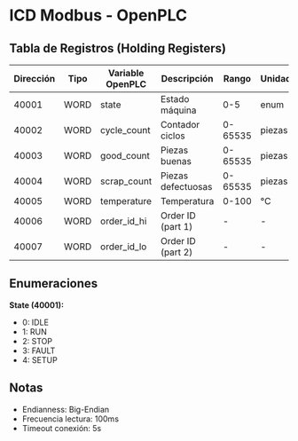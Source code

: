 # ICD Modbus - OpenPLC

## Tabla de Registros (Holding Registers)


| Dirección | Tipo | Variable OpenPLC | Descripción       | Rango   | Unidad |
| ------------ | ------ | ------------------ | -------------------- | --------- | -------- |
| 40001      | WORD | state            | Estado máquina    | 0-5     | enum   |
| 40002      | WORD | cycle_count      | Contador ciclos    | 0-65535 | piezas |
| 40003      | WORD | good_count       | Piezas buenas      | 0-65535 | piezas |
| 40004      | WORD | scrap_count      | Piezas defectuosas | 0-65535 | piezas |
| 40005      | WORD | temperature      | Temperatura        | 0-100   | °C    |
| 40006      | WORD | order_id_hi      | Order ID (part 1)  | -       | -      |
| 40007      | WORD | order_id_lo      | Order ID (part 2)  | -       | -      |

## Enumeraciones

**State (40001):**

- 0: IDLE
- 1: RUN
- 2: STOP
- 3: FAULT
- 4: SETUP

## Notas

- Endianness: Big-Endian
- Frecuencia lectura: 100ms
- Timeout conexión: 5s
